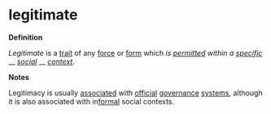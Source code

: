 # legitimate

**Definition**

_Legitimate_ is a [trait](trait.md) of any [force](force.md) or [form](form.md) which _is_ [_permitted_](permit.md) _within a_ [_specific_](specific.md) __ [_social_](social.md) __ [_context_](context.md).

**Notes**

Legitimacy is usually [associated](associate.md) with [official](official.md) [governance](govern.md) [systems](system.md), although it is also associated with in[formal](form.md) social contexts.
